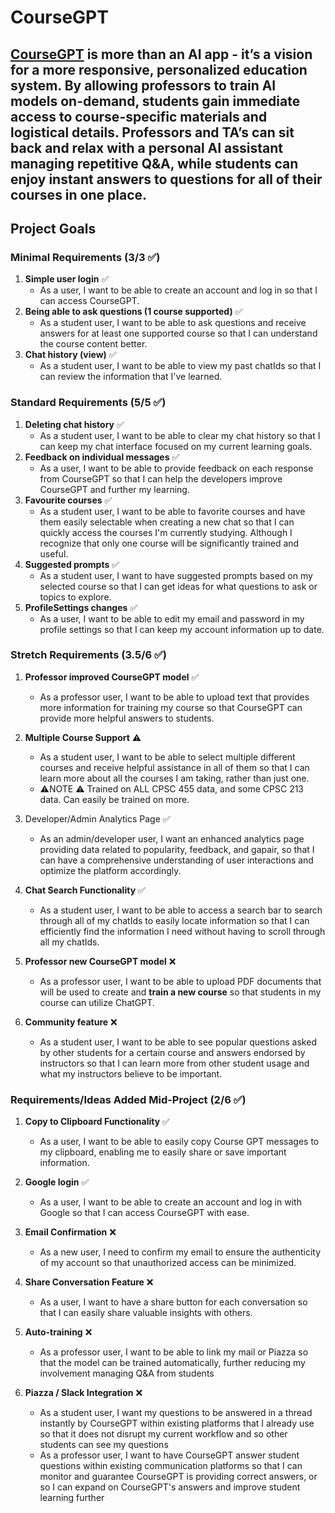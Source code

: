 # CourseGPT

[CourseGPT](https://course-gpt.herokuapp.com/) is more than an AI app - it’s a vision for a more responsive, personalized education system. By allowing professors to train AI models on-demand, students gain immediate access to course-specific materials and logistical details. Professors and TA’s can sit back and relax with a personal AI assistant managing repetitive Q&A, while students can enjoy instant answers to questions for all of their courses in one place.
---

## Project Goals

### Minimal Requirements (3/3 ✅)

1. **Simple user login** ✅
    - As a user, I want to be able to create an account and log in
      so that I can access CourseGPT.
2. **Being able to ask questions (1 course supported)** ✅
    - As a student user, I want to be able to ask questions and
      receive answers for at least one supported course so that I can understand
      the course content better.
3. **Chat history (view)** ✅
    - As a student user, I want to be able to view my past chatIds so
      that I can review the information that I've learned.

### Standard Requirements (5/5 ✅)

1. **Deleting chat history** ✅
    - As a student user, I want to be able to clear my chat history
      so that I can keep my chat interface focused on my current
      learning goals.
2. **Feedback on individual messages** ✅
    - As a user, I want to be able to provide feedback on each
      response from CourseGPT so that I can help the developers improve
      CourseGPT
      and further my learning.
3. **Favourite courses** ✅
    - As a student user, I want to be able to favorite courses and
      have them easily selectable when creating a new chat so that I can quickly
      access the courses I'm currently studying. Although I recognize that only
      one course will be significantly trained and useful.
4. **Suggested prompts** ✅
    - As a student user, I want to have suggested prompts based on
      my selected course so that I can get ideas for what questions to ask or
      topics to explore.
5. **ProfileSettings changes** ✅
    - As a user, I want to be able to edit my email and password in my profile
      settings so that I can keep my account information up to date.

### Stretch Requirements (3.5/6 ✅)

1. **Professor improved CourseGPT model**  ✅
    - As a professor user, I want to be able to upload text
      that provides more information for training my course
      so that CourseGPT can provide more helpful answers to students.

2. **Multiple Course Support** ⚠️
    - As a student user, I want to be able to select multiple different courses
      and receive helpful assistance in all of them so that I can learn more
      about all the courses I am taking, rather than just one.
    - ⚠️NOTE ⚠️ Trained on ALL CPSC 455 data, and some CPSC 213 data. Can easily be trained on more. 

3. Developer/Admin Analytics Page ✅
    - As an admin/developer user, I want an enhanced analytics page
      providing data related to popularity, feedback, and gapair, so that
      I can have a comprehensive understanding of user interactions and
      optimize the platform accordingly.

4. **Chat Search Functionality** ✅
    - As a student user, I want to be able to access a search bar to search
      through all of my chatIds to easily locate information so that I can
      efficiently find the information I need without having to scroll through
      all my chatIds.

5. **Professor new CourseGPT model** ❌

    - As a professor user, I want to be able to upload PDF documents
      that will be used to create and **train a new course** so that
      students in my course can utilize ChatGPT.

6. **Community feature** ❌
    - As a student user, I want to be able to see popular questions
      asked by other students for a certain course and answers endorsed by
      instructors so that I can learn more from other student usage and what my
      instructors believe to be important.

### Requirements/Ideas Added Mid-Project (2/6 ✅)

1. **Copy to Clipboard Functionality** ✅
    - As a user, I want to be able to easily copy Course GPT messages to my clipboard,
      enabling me to easily share or save important information.

2. **Google login** ✅
   - As a user, I want to be able to create an account and log in
     with Google so that I can access CourseGPT with ease.

3. **Email Confirmation** ❌
    - As a new user, I need to confirm my email to ensure the authenticity
      of my account so that unauthorized access can be minimized.

4. **Share Conversation Feature** ❌
    - As a user, I want to have a share button for each conversation
      so that I can easily share valuable insights with others.

5. **Auto-training** ❌
    - As a professor user, I want to be able to link my mail or Piazza so that the model can be trained automatically,
      further reducing my involvement managing Q&A from students

6. **Piazza / Slack Integration** ❌
    - As a student user, I want my questions to be answered in a thread instantly by CourseGPT within existing platforms
      that I already use so that it does not disrupt my current workflow and so other students can see my questions
    - As a professor user, I want to have CourseGPT answer student questions within existing communication platforms
      so that I can monitor and guarantee CourseGPT is providing correct answers, or so I can expand on CourseGPT's answers
      and improve student learning further
